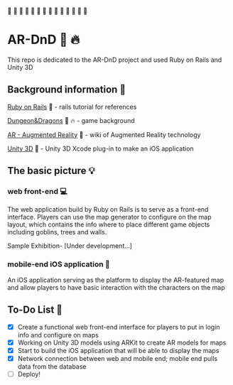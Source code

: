 :gem: :gem: :gem: :gem: :gem: :gem: :gem: :gem: :gem: :gem: :gem: :gem: :gem: :gem:

# AR-DnD :dragon: :fire:

This repo is dedicated to the AR-DnD project and used Ruby on Rails and Unity 3D

## Background information :book:

[Ruby on Rails](https://www.railstutorial.org/book) :blue_book: - rails tutorial for references

[Dungeon&Dragons](http://dnd.wizards.com/) :dragon: :fire: - game background

[AR - Augmented Reality](https://en.wikipedia.org/wiki/Augmented_reality) :rainbow: - wiki of Augmented Reality technology

[Unity 3D](https://www.youtube.com/watch?v=2cjnzFEBBiA) :rocket: - Unity 3D Xcode plug-in to make an iOS application

## The basic picture :bulb:

### web front-end :computer:

The web application build by Ruby on Rails is to serve as a front-end interface. Players can use the map generator to configure on the map layout, which contains the info where to place different game objects including goblins, trees and walls.

Sample Exhibition- [Under development...]

### mobile-end iOS application :iphone:

An iOS application serving as the platform to display the AR-featured map and allow players to have basic interaction with the characters on the map

## To-Do List :pencil:

- [X] Create a functional web front-end interface for players to put in login info and configure on maps
- [X] Working on Unity 3D models using ARKit to create AR models for maps
- [X] Start to build the iOS application that will be able to display the maps
- [X] Network connection between web and mobile end; mobile end pulls data from the database
- [ ] Deploy!
